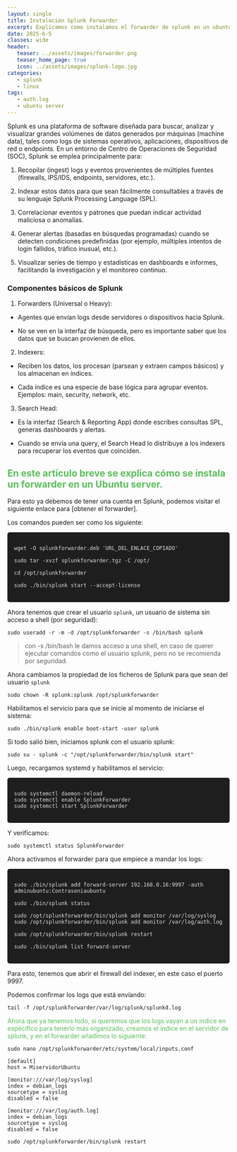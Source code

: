 ```yaml
---
layout: single
title: Instalación Splunk Forwarder
excerpt: Explicamos como instalamos el forwarder de splunk en un ubuntu server. 
date: 2025-6-5
classes: wide
header:
   teaser: ../assets/images/forwarder.png
   teaser_home_page: true
   icon: ../assets/images/splunk-logo.jpg
categories:
   - splunk
   - linux
tags:
   - auth.log
   - ubuntu server
---
```


Splunk es una plataforma de software diseñada para buscar, analizar y visualizar grandes volúmenes de datos generados por máquinas (machine data), tales como logs de sistemas operativos, aplicaciones, dispositivos de red o endpoints. En un entorno de Centro de Operaciones de Seguridad (SOC), Splunk se emplea principalmente para: 

1. Recopilar (ingest) logs y eventos provenientes de múltiples fuentes (firewalls, IPS/IDS, endpoints, servidores, etc.).

2. Indexar estos datos para que sean fácilmente consultables a través de su lenguaje Splunk Processing Language (SPL).

3. Correlacionar eventos y patrones que puedan indicar actividad maliciosa o anomalías.

4. Generar alertas (basadas en búsquedas programadas) cuando se detecten condiciones predefinidas (por ejemplo, múltiples intentos de login fallidos, tráfico inusual, etc.).

5. Visualizar series de tiempo y estadísticas en dashboards e informes, facilitando la investigación y el monitoreo continuo.


<h3> Componentes básicos de Splunk </h3>

1. Forwarders (Universal o Heavy):

 - Agentes que envían logs desde servidores o dispositivos hacia Splunk.

 - No se ven en la interfaz de búsqueda, pero es importante saber que los datos que se buscan provienen de ellos.

2. Indexers:

 - Reciben los datos, los procesan (parsean y extraen campos básicos) y los almacenan en índices.

 - Cada índice es una especie de base lógica para agrupar eventos. Ejemplos: main, security, network, etc.

3. Search Head:

 - Es la interfaz (Search & Reporting App) donde escribes consultas SPL, generas dashboards y alertas.

 - Cuando se envía una query, el Search Head lo distribuye a los indexers para recuperar los eventos que coinciden.

<h2 style="color: #5abe5a" > En este artículo breve se explica cómo se instala un forwarder en un Ubuntu server. </h2>

Para esto ya debemos de tener una cuenta en Splunk, podemos visitar el siguiente enlace para [obtener el forwarder]. 

Los comandos pueden ser como los siguiente: 

<pre style="background-color: #1e1e1e; color: #dcdcdc; padding: 15px; border-radius: 5px; overflow-x: auto;">
<code>
wget -O splunkforwarder.deb 'URL_DEL_ENLACE_COPIADO'

sudo tar -xvzf splunkforwarder.tgz -C /opt/

cd /opt/splunkforwarder

sudo ./bin/splunk start --accept-license
</code>
</pre>

Ahora tenemos que crear el usuario `splunk`, un usuario de sistema sin acceso a shell (por seguridad):

`sudo useradd -r -m -d /opt/splunkforwarder -s /bin/bash splunk`

> con -s /bin/bash le damos acceso a una shell, en caso de querer ejecutar comandos como el usuario splunk, pero no se recomienda por seguridad. 

Ahora cambiamos la propiedad de los ficheros de Splunk para que sean del usuario `splunk`

`sudo chown -R splunk:splunk /opt/splunkforwarder`

Habilitamos el servicio para que se inicie al momento de iniciarse el sistema: 

`sudo ./bin/splunk enable boot-start -user splunk`

Si todo salió bien, iniciamos splunk con el usuario splunk:

`sudo su - splunk -c "/opt/splunkforwarder/bin/splunk start"`

Luego, recargamos systemd y habilitamos el servicio:

<pre style="background-color: #1e1e1e; color: #dcdcdc; padding: 15px; border-radius: 5px; overflow-x: auto;">
<code>
sudo systemctl daemon-reload
sudo systemctl enable SplunkForwarder
sudo systemctl start SplunkForwarder
</code>
</pre>

Y verificamos: 

`sudo systemctl status SplunkForwarder`

Ahora activamos el forwarder para que empiece a mandar los logs:

<pre style="background-color: #1e1e1e; color: #dcdcdc; padding: 15px; border-radius: 5px; overflow-x: auto;">
<code>
sudo ./bin/splunk add forward-server 192.168.0.16:9997 -auth adminubuntu:Contraseniaubuntu

sudo ./bin/splunk status

sudo /opt/splunkforwarder/bin/splunk add monitor /var/log/syslog
sudo /opt/splunkforwarder/bin/splunk add monitor /var/log/auth.log

sudo /opt/splunkforwarder/bin/splunk restart

sudo ./bin/splunk list forward-server
</code>
</pre>

Para esto, tenemos que abrir el firewall del indexer, en este caso el puerto 9997. 

Podemos confirmar los logs que está envíando: 

`tail -f /opt/splunkforwarder/var/log/splunk/splunkd.log`

<p style="color: #5abe5a; "> Ahora que ya tenemos todo, si queremos que los logs vayan a un índice en específico para tenerlo más organizado, creamos el índice en el servidor de splunk, y en el forwarder añadimos lo siguiente: </h3>

    sudo nano /opt/splunkforwarder/etc/system/local/inputs.conf

```plaintext
[default]
host = MiservidorUbuntu

[monitor:///var/log/syslog]
index = debian_logs
sourcetype = syslog
disabled = false

[monitor:///var/log/auth.log]
index = debian_logs
sourcetype = syslog
disabled = false
```

`sudo /opt/splunkforwarder/bin/splunk restart`  






